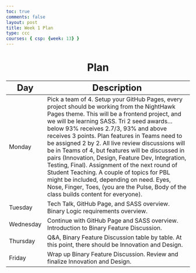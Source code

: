 ```yaml
---
toc: true
comments: false
layout: post
title: Week 1 Plan
type: ccc
courses: { csp: {week: 13} }
---
```


<h1 style="text-align: center;"><strong>Plan</strong></h1>
<table class="table">
    <thead>
        <tr>
            <th><font size="5">Day</font></th>
            <th><font size="5">Description</font></th>    
        </tr>
    </thead>
    <tbody>
        <tr>
            <td>Monday</td>
            <td>
                Pick a team of 4. Setup your GitHub Pages, every project should be working from the NightHawk Pages theme. This will be a frontend project, and we will be learning SASS. Tri 2 seed awards… below 93% receives 2.7/3, 93% and above receives 3 points. Plan features in Teams need to be assigned 2 by 2. All live review discussions will be in Teams of 4, but features will be discussed in pairs (Innovation, Design, Feature Dev, Integration, Testing, Final). Assignment of the next round of Student Teaching. A couple of topics for PBL might be included, depending on need. Eyes, Nose, Finger, Toes, (you are the Pulse, Body of the class builds content for everyone).
            </td>
        </tr>
        <tr>
            <td>Tuesday</td>
            <td>
                Tech Talk, GitHub Page, and SASS overview. Binary Logic requirements overview.
            </td>
        </tr>
        <tr>
            <td>Wednesday</td>
            <td>
                Continue with GitHub Page and SASS overview.
                Introduction to Binary Feature Discussion.
            </td>
        </tr>
        <tr>
            <td>Thursday</td>
            <td>
                Q&A, Binary Feature Discussion table by table. At this point, there should be Innovation and Design.
            </td>
        </tr>
        <tr>
            <td>Friday</td>
            <td>
                Wrap up Binary Feature Discussion. Review and finalize Innovation and Design.
            </td>
        </tr>
    </tbody>
</table>
